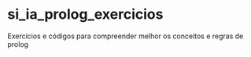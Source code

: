 # si_ia_prolog_exercicios
Exercícios e códigos para compreender melhor os conceitos e regras de prolog
